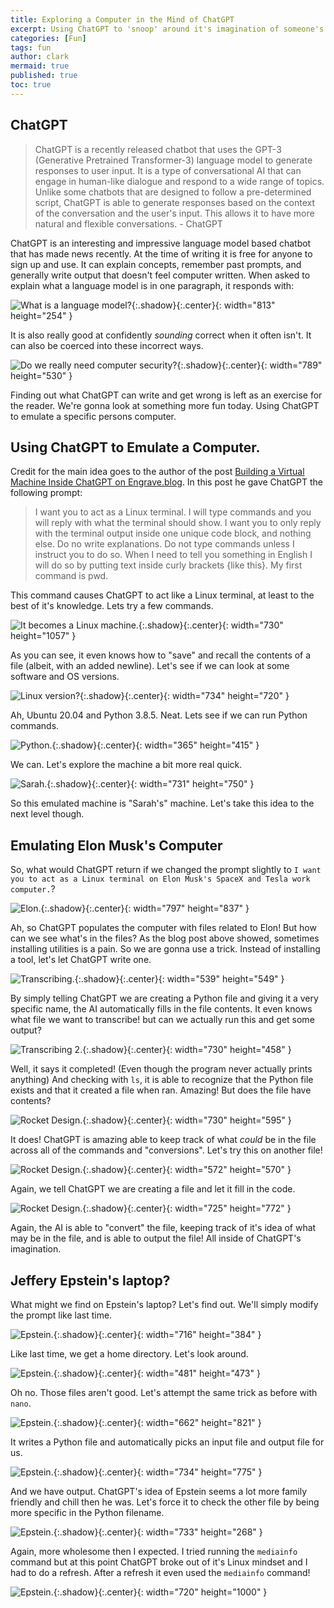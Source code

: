 ```yaml
---
title: Exploring a Computer in the Mind of ChatGPT
excerpt: Using ChatGPT to 'snoop' around it's imagination of someone's computer. 
categories: [Fun]
tags: fun
author: clark
mermaid: true
published: true
toc: true
---
```


## ChatGPT

> ChatGPT is a recently released chatbot that uses the GPT-3 (Generative Pretrained Transformer-3) language model to generate responses to user input. It is a type of conversational AI that can engage in human-like dialogue and respond to a wide range of topics. Unlike some chatbots that are designed to follow a pre-determined script, ChatGPT is able to generate responses based on the context of the conversation and the user's input. This allows it to have more natural and flexible conversations. - ChatGPT

ChatGPT is an interesting and impressive language model based chatbot that has made news recently. At the time of writing it is free for anyone to sign up and use. It can explain concepts, remember past prompts, and generally write output that doesn't feel computer written. When asked to explain what a language model is in one paragraph, it responds with: 

![What is a language model?](https://clarkiv.dev/public/2022-12-08/1.JPG){:.shadow}{:.center}{: width="813" height="254" }

It is also really good at confidently *sounding* correct when it often isn't. It can also be coerced into these incorrect ways. 

![Do we really need computer security?](https://clarkiv.dev/public/2022-12-08/2.JPG){:.shadow}{:.center}{: width="789" height="530" }

Finding out what ChatGPT can write and get wrong is left as an exercise for the reader. We're gonna look at something more fun today. Using ChatGPT to emulate a specific persons computer. 

## Using ChatGPT to Emulate a Computer. 

Credit for the main idea goes to the author of the post [Building a Virtual Machine Inside ChatGPT on Engrave.blog](https://www.engraved.blog/building-a-virtual-machine-inside/). In this post he gave ChatGPT the following prompt:

> I want you to act as a Linux terminal. I will type commands and you will reply with what the terminal should show. I want you to only reply with the terminal output inside one unique code block, and nothing else. Do no write explanations. Do not type commands unless I instruct you to do so. When I need to tell you something in English I will do so by putting text inside curly brackets {like this}. My first command is pwd.

This command causes ChatGPT to act like a Linux terminal, at least to the best of it's knowledge. Lets try a few commands. 

![It becomes a Linux machine.](https://clarkiv.dev/public/2022-12-08/3.JPG){:.shadow}{:.center}{: width="730" height="1057" }

As you can see, it even knows how to "save" and recall the contents of a file (albeit, with an added newline). Let's see if we can look at some software and OS versions. 

![Linux version?](https://clarkiv.dev/public/2022-12-08/4.JPG){:.shadow}{:.center}{: width="734" height="720" }

Ah, Ubuntu 20.04 and Python 3.8.5. Neat. Lets see if we can run  Python commands.

![Python.](https://clarkiv.dev/public/2022-12-08/5.JPG){:.shadow}{:.center}{: width="365" height="415" }

We can. Let's explore the machine a bit more real quick. 

![Sarah.](https://clarkiv.dev/public/2022-12-08/6.JPG){:.shadow}{:.center}{: width="731" height="750" }

So this emulated machine is "Sarah's" machine. Let's take this idea to the next level though. 

## Emulating Elon Musk's Computer

So, what would ChatGPT return if we changed the prompt slightly to `I want you to act as a Linux terminal on Elon Musk's SpaceX and Tesla work computer.`?

![Elon.](https://clarkiv.dev/public/2022-12-08/7.JPG){:.shadow}{:.center}{: width="797" height="837" }

Ah, so ChatGPT populates the computer with files related to Elon! But how can we see what's in the files? As the blog post above showed, sometimes installing utilities is a pain. So we are gonna use a trick. Instead of installing a tool, let's let ChatGPT write one.

![Transcribing.](https://clarkiv.dev/public/2022-12-08/8.JPG){:.shadow}{:.center}{: width="539" height="549" }

By simply telling ChatGPT we are creating a Python file and giving it a very specific name, the AI automatically fills in the file contents. It even knows what file we want to transcribe! but can we actually run this and get some output?

![Transcribing 2.](https://clarkiv.dev/public/2022-12-08/9.JPG){:.shadow}{:.center}{: width="730" height="458" }

Well, it says it completed! (Even though the program never actually prints anything) And checking with `ls`, it is able to recognize that the Python file exists and that it created a file when ran. Amazing! But does the file have contents? 

![Rocket Design.](https://clarkiv.dev/public/2022-12-08/10.JPG){:.shadow}{:.center}{: width="730" height="595" }

It does! ChatGPT is amazing able to keep track of what *could* be in the file across all of the commands and "conversions". Let's try this on another file!

![Rocket Design.](https://clarkiv.dev/public/2022-12-08/11.JPG){:.shadow}{:.center}{: width="572" height="570" }

Again, we tell ChatGPT we are creating a file and let it fill in the code. 

![Rocket Design.](https://clarkiv.dev/public/2022-12-08/12.JPG){:.shadow}{:.center}{: width="725" height="772" }

Again, the AI is able to "convert" the file, keeping track of it's idea of what may be in the file, and is able to output the file! All inside of ChatGPT's imagination. 

## Jeffery Epstein's laptop?

What might we find on Epstein's laptop? Let's find out. We'll simply modify the prompt like last time. 

![Epstein.](https://clarkiv.dev/public/2022-12-08/13.JPG){:.shadow}{:.center}{: width="716" height="384" }

Like last time, we get a home directory. Let's look around. 

![Epstein.](https://clarkiv.dev/public/2022-12-08/14.JPG){:.shadow}{:.center}{: width="481" height="473" }

Oh no. Those files aren't good. Let's attempt the same trick as before with `nano`. 

![Epstein.](https://clarkiv.dev/public/2022-12-08/15.JPG){:.shadow}{:.center}{: width="662" height="821" }

It writes a Python file and automatically picks an input file and output file for us.  

![Epstein.](https://clarkiv.dev/public/2022-12-08/16.JPG){:.shadow}{:.center}{: width="734" height="775" }

And we have output. ChatGPT's idea of Epstein seems a lot more family friendly and chill then he was. Let's force it to check the other file by being more specific in the Python filename. 

![Epstein.](https://clarkiv.dev/public/2022-12-08/17.JPG){:.shadow}{:.center}{: width="733" height="268" }

Again, more wholesome then I expected. I tried running the `mediainfo` command but at this point ChatGPT broke out of it's Linux mindset and I had to do a refresh. After a refresh it even used the `mediainfo` command!

![Epstein.](https://clarkiv.dev/public/2022-12-08/18.JPG){:.shadow}{:.center}{: width="720" height="1000" }
